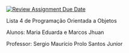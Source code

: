 [![Review Assignment Due Date](https://classroom.github.com/assets/deadline-readme-button-22041afd0340ce965d47ae6ef1cefeee28c7c493a6346c4f15d667ab976d596c.svg)](https://classroom.github.com/a/eVrFUgIm)

Lista 4 de Programação Orientada a Objetos 

Alunos: Maria Eduarda e Marcos Jhuan 

Professor: Sergio Maurício Prolo Santos Junior 


